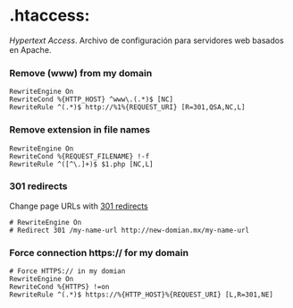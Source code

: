 # .htaccess:
_Hypertext Access_. Archivo de configuración para servidores web basados en Apache.

### Remove (www) from my domain
```
RewriteEngine On
RewriteCond %{HTTP_HOST} ^www\.(.*)$ [NC]
RewriteRule ^(.*)$ http://%1%{REQUEST_URI} [R=301,QSA,NC,L]
```

### Remove extension in file names 
```
RewriteEngine On
RewriteCond %{REQUEST_FILENAME} !-f
RewriteRule ^([^\.]+)$ $1.php [NC,L]
```

### 301 redirects
Change page URLs with [301 redirects](https://support.google.com/webmasters/answer/93633?hl=en)
```
# RewriteEngine On
# Redirect 301 /my-name-url http://new-domian.mx/my-name-url
```

### Force connection https:// for my domain
```
# Force HTTPS:// in my domian
RewriteEngine On
RewriteCond %{HTTPS} !=on
RewriteRule ^(.*)$ https://%{HTTP_HOST}%{REQUEST_URI} [L,R=301,NE]
```

